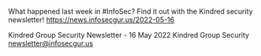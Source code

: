 What happened last week in #InfoSec? Find it out with the Kindred security newsletter!
https://news.infosecgur.us/2022-05-16

Kindred Group Security Newsletter - 16 May 2022
Kindred Group Security
newsletter@infosecgur.us
 
